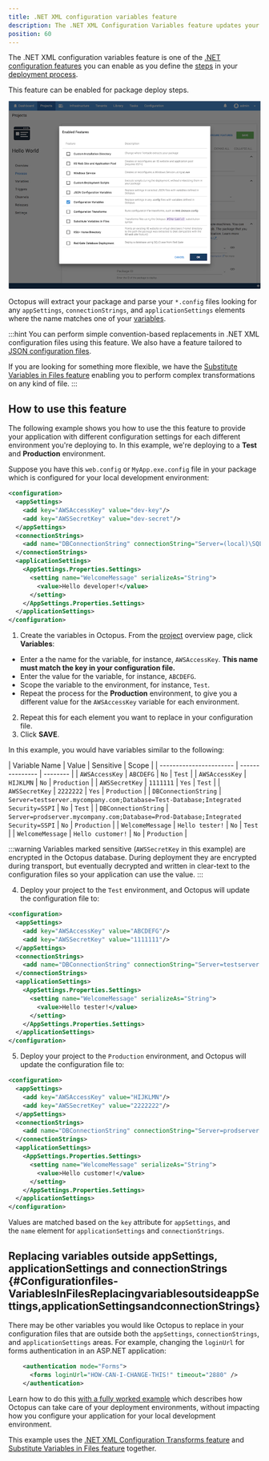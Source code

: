 ```yaml
---
title: .NET XML configuration variables feature
description: The .NET XML Configuration Variables feature updates your .NET XML configuration files with the values from matching Octopus variables.
position: 60
---
```


The .NET XML configuration variables feature is one of the [.NET configuration features](/docs/deployment-process/configuration-features/index.md) you can enable as you define the [steps](/docs/deployment-process/steps/index.md) in your [deployment process](/docs/deployment-process/index.md).

This feature can be enabled for package deploy steps.

![.NET XML configuration variables screenshot](images/dotnet-xml-configuration-variables-feature.png "width=500")

Octopus will extract your package and parse your `*.config` files looking for any `appSettings`, `connectionStrings`, and `applicationSettings` elements where the name matches one of your [variables](/docs/projects/variables/index.md).

:::hint
You can perform simple convention-based replacements in .NET XML configuration files using this feature. We also have a feature tailored to [JSON configuration files](/docs/deployment-process/configuration-features/json-configuration-variables-feature.md).

If you are looking for something more flexible, we have the [Substitute Variables in Files feature](/docs/deployment-process/configuration-features/substitute-variables-in-files.md) enabling you to perform complex transformations on any kind of file.
:::

## How to use this feature

The following example shows you how to use the this feature to provide your application with different configuration settings for each different environment you're deploying to. In this example, we're deploying to a **Test** and **Production** environment.

Suppose you have this `web.config` or `MyApp.exe.config` file in your package which is configured for your local development environment:

```xml
<configuration>
  <appSettings>
    <add key="AWSAccessKey" value="dev-key"/>
    <add key="AWSSecretKey" value="dev-secret"/>
  </appSettings>
  <connectionStrings>
    <add name="DBConnectionString" connectionString="Server=(local)\SQLExpress;Database=Dev-Database;Integrated Security=SSPI" />
  </connectionStrings>
  <applicationSettings>
    <AppSettings.Properties.Settings>
      <setting name="WelcomeMessage" serializeAs="String">
        <value>Hello developer!</value>
      </setting>
    </AppSettings.Properties.Settings>
  </applicationSettings>
</configuration>
```

1. Create the variables in Octopus. From the [project](/docs/projects/index.md) overview page, click **Variables**:
  - Enter a the name for the variable, for instance, `AWSAccessKey`. **This name must match the key in your configuration file.**
  - Enter the value for the variable, for instance, `ABCDEFG`.
  - Scope the variable to the environment, for instance, `Test`.
  - Repeat the process for the **Production** environment, to give you a different value for the `AWSAccessKey` variable for each environment.
2. Repeat this for each element you want to replace in your configuration file.
3. Click **SAVE**.

In this example, you would have variables similar to the following:

| Variable Name    | Value     | Sensitive    | Scope    |
| ----------------------- | --------------- | -------- |
| `AWSAccessKey` | `ABCDEFG` | `No` | `Test` |
| `AWSAccessKey` | `HIJKLMN` | `No` | `Production` |
| `AWSSecretKey` | `1111111` | `Yes` | `Test` |
| `AWSSecretKey` | `2222222` | `Yes` | `Production` |
| `DBConnectionString` | `Server=testserver.mycompany.com;Database=Test-Database;Integrated Security=SSPI` | `No` | `Test` |
| `DBConnectionString` | `Server=prodserver.mycompany.com;Database=Prod-Database;Integrated Security=SSPI` | `No` | `Production` |
| `WelcomeMessage` | `Hello tester!` | `No` | `Test` |
| `WelcomeMessage` | `Hello customer!` | `No` | `Production` |

:::warning
Variables marked sensitive (`AWSSecretKey` in this example) are encrypted in the Octopus database. During deployment they are encrypted during transport, but eventually decrypted and written in clear-text to the configuration files so your application can use the value.
:::

4. Deploy your project to the `Test` environment, and Octopus will update the configuration file to:

```xml
<configuration>
  <appSettings>
    <add key="AWSAccessKey" value="ABCDEFG"/>
    <add key="AWSSecretKey" value="1111111"/>
  </appSettings>
  <connectionStrings>
    <add name="DBConnectionString" connectionString="Server=testserver.mycompany.com;Database=Test-Database;Integrated Security=SSPI" />
  </connectionStrings>
  <applicationSettings>
    <AppSettings.Properties.Settings>
      <setting name="WelcomeMessage" serializeAs="String">
        <value>Hello tester!</value>
      </setting>
    </AppSettings.Properties.Settings>
  </applicationSettings>
</configuration>
```

5. Deploy your project to the `Production` environment, and Octopus will update the configuration file to:

```xml
<configuration>
  <appSettings>
    <add key="AWSAccessKey" value="HIJKLMN"/>
    <add key="AWSSecretKey" value="2222222"/>
  </appSettings>
  <connectionStrings>
    <add name="DBConnectionString" connectionString="Server=prodserver.mycompany.com;Database=Prod-Database;Integrated Security=SSPI" />
  </connectionStrings>
  <applicationSettings>
    <AppSettings.Properties.Settings>
      <setting name="WelcomeMessage" serializeAs="String">
        <value>Hello customer!</value>
      </setting>
    </AppSettings.Properties.Settings>
  </applicationSettings>
</configuration>
```

Values are matched based on the `key` attribute for `appSettings`, and the `name` element for `applicationSettings` and `connectionStrings`.

## Replacing variables outside appSettings, applicationSettings and connectionStrings {#Configurationfiles-VariablesInFilesReplacingvariablesoutsideappSettings,applicationSettingsandconnectionStrings}

There may be other variables you would like Octopus to replace in your configuration files that are outside both the `appSettings`, `connectionStrings`, and `applicationSettings` areas. For example, changing the `loginUrl` for forms authentication in an ASP.NET application:

```xml
    <authentication mode="Forms">
      <forms loginUrl="HOW-CAN-I-CHANGE-THIS!" timeout="2880" />
    </authentication>
```

Learn how to do this [with a fully worked example](/docs/deployment-process/configuration-features/configuration-transforms/environment-specific-transforms-with-sensitive-values.md) which describes how Octopus can take care of your deployment environments, without impacting how you configure your application for your local development environment.

This example uses the [.NET XML Configuration Transforms feature](/docs/deployment-process/configuration-features/configuration-transforms/index.md) and [Substitute Variables in Files feature](/docs/deployment-process/configuration-features/substitute-variables-in-files.md) together.
